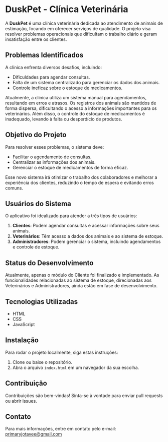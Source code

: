 # DuskPet - Clínica Veterinária

A **DuskPet** é uma clínica veterinária dedicada ao atendimento de animais de estimação, focando em oferecer serviços de qualidade. O projeto visa resolver problemas operacionais que dificultam o trabalho diário e geram insatisfação entre os clientes.

## Problemas Identificados

A clínica enfrenta diversos desafios, incluindo:

- Dificuldades para agendar consultas.
- Falta de um sistema centralizado para gerenciar os dados dos animais.
- Controle ineficaz sobre o estoque de medicamentos.

Atualmente, a clínica utiliza um sistema manual para agendamentos, resultando em erros e atrasos. Os registros dos animais são mantidos de forma dispersa, dificultando o acesso a informações importantes para os veterinários. Além disso, o controle do estoque de medicamentos é inadequado, levando à falta ou desperdício de produtos.

## Objetivo do Projeto

Para resolver esses problemas, o sistema deve:

- Facilitar o agendamento de consultas.
- Centralizar as informações dos animais.
- Gerenciar o estoque de medicamentos de forma eficaz.

Esse novo sistema irá otimizar o trabalho dos colaboradores e melhorar a experiência dos clientes, reduzindo o tempo de espera e evitando erros comuns.

## Usuários do Sistema

O aplicativo foi idealizado para atender a três tipos de usuários:

1. **Clientes**: Podem agendar consultas e acessar informações sobre seus animais.
2. **Veterinários**: Têm acesso a dados dos animais e ao sistema de estoque.
3. **Administradores**: Podem gerenciar o sistema, incluindo agendamentos e controle de estoque.

## Status do Desenvolvimento

Atualmente, apenas o módulo do Cliente foi finalizado e implementado. As funcionalidades relacionadas ao sistema de estoque, direcionadas aos Veterinários e Administradores, ainda estão em fase de desenvolvimento.

## Tecnologias Utilizadas

- HTML
- CSS
- JavaScript

## Instalação

Para rodar o projeto localmente, siga estas instruções:

1. Clone ou baixe o repositório.
2. Abra o arquivo `index.html` em um navegador da sua escolha.

## Contribuição

Contribuições são bem-vindas! Sinta-se à vontade para enviar pull requests ou abrir issues.

## Contato

Para mais informações, entre em contato pelo e-mail: [primaryjotavee@gmail.com](mailto:primaryjotavee@gmail.com)
